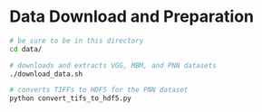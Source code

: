 # Data Download and Preparation

```bash
# be sure to be in this directory
cd data/

# downloads and extracts VGG, MBM, and PNN datasets
./download_data.sh

# converts TIFFs to HDF5 for the PNN dataset
python convert_tifs_to_hdf5.py
```